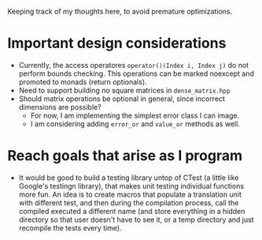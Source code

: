 Keeping track of my thoughts here, to avoid premature optimizations.

# Important design considerations

- Currently, the access operatores `operator()(Index i, Index j)` do not perform bounds checking.
  This operations can be marked noexcept and promoted to monads (return optionals).
- Need to support building no square matrices in `dense_matrix.hpp`
- Should matrix operations be optional in general, since incorrect dimensions are possible?
  - For now, I am implementing the simplest error class I can image.
  - I am considering adding `error_or` and `value_or` methods as well.


# Reach goals that arise as I program

- It would be good to build a testing library untop of CTest (a little like Google's testingn 
  library), that makes unit testing individual functions more fun. 
  An idea is to create macros that populate a translation unit with different test, and then 
  during the compilation process, call the compiled executed a different name (and store everything
  in a hidden directory so that user doesn't have to see it, or a temp directory and just recompile
  the tests every time).
